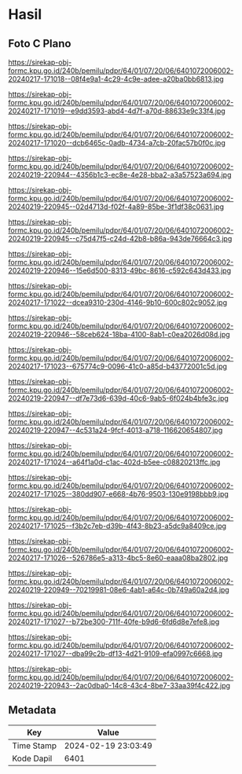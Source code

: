# Hasil

## Foto C Plano

https://sirekap-obj-formc.kpu.go.id/240b/pemilu/pdpr/64/01/07/20/06/6401072006002-20240217-171018--08f4e9a1-4c29-4c9e-adee-a20ba0bb6813.jpg

https://sirekap-obj-formc.kpu.go.id/240b/pemilu/pdpr/64/01/07/20/06/6401072006002-20240217-171019--e9dd3593-abd4-4d7f-a70d-88633e9c33f4.jpg

https://sirekap-obj-formc.kpu.go.id/240b/pemilu/pdpr/64/01/07/20/06/6401072006002-20240217-171020--dcb6465c-0adb-4734-a7cb-20fac57b0f0c.jpg

https://sirekap-obj-formc.kpu.go.id/240b/pemilu/pdpr/64/01/07/20/06/6401072006002-20240219-220944--4356b1c3-ec8e-4e28-bba2-a3a57523a694.jpg

https://sirekap-obj-formc.kpu.go.id/240b/pemilu/pdpr/64/01/07/20/06/6401072006002-20240219-220945--02d4713d-f02f-4a89-85be-3f1df38c0631.jpg

https://sirekap-obj-formc.kpu.go.id/240b/pemilu/pdpr/64/01/07/20/06/6401072006002-20240219-220945--c75d47f5-c24d-42b8-b86a-943de76664c3.jpg

https://sirekap-obj-formc.kpu.go.id/240b/pemilu/pdpr/64/01/07/20/06/6401072006002-20240219-220946--15e6d500-8313-49bc-8616-c592c643d433.jpg

https://sirekap-obj-formc.kpu.go.id/240b/pemilu/pdpr/64/01/07/20/06/6401072006002-20240217-171022--dcea9310-230d-4146-9b10-600c802c9052.jpg

https://sirekap-obj-formc.kpu.go.id/240b/pemilu/pdpr/64/01/07/20/06/6401072006002-20240219-220946--58ceb624-18ba-4100-8ab1-c0ea2026d08d.jpg

https://sirekap-obj-formc.kpu.go.id/240b/pemilu/pdpr/64/01/07/20/06/6401072006002-20240217-171023--675774c9-0096-41c0-a85d-b43772001c5d.jpg

https://sirekap-obj-formc.kpu.go.id/240b/pemilu/pdpr/64/01/07/20/06/6401072006002-20240219-220947--df7e73d6-639d-40c6-9ab5-6f024b4bfe3c.jpg

https://sirekap-obj-formc.kpu.go.id/240b/pemilu/pdpr/64/01/07/20/06/6401072006002-20240219-220947--4c531a24-9fcf-4013-a718-116620654807.jpg

https://sirekap-obj-formc.kpu.go.id/240b/pemilu/pdpr/64/01/07/20/06/6401072006002-20240217-171024--a64f1a0d-c1ac-402d-b5ee-c08820213ffc.jpg

https://sirekap-obj-formc.kpu.go.id/240b/pemilu/pdpr/64/01/07/20/06/6401072006002-20240217-171025--380dd907-e668-4b76-9503-130e9198bbb9.jpg

https://sirekap-obj-formc.kpu.go.id/240b/pemilu/pdpr/64/01/07/20/06/6401072006002-20240217-171025--f3b2c7eb-d39b-4f43-8b23-a5dc9a8409ce.jpg

https://sirekap-obj-formc.kpu.go.id/240b/pemilu/pdpr/64/01/07/20/06/6401072006002-20240217-171026--526786e5-a313-4bc5-8e60-eaaa08ba2802.jpg

https://sirekap-obj-formc.kpu.go.id/240b/pemilu/pdpr/64/01/07/20/06/6401072006002-20240219-220949--70219981-08e6-4ab1-a64c-0b749a60a2d4.jpg

https://sirekap-obj-formc.kpu.go.id/240b/pemilu/pdpr/64/01/07/20/06/6401072006002-20240217-171027--b72be300-711f-40fe-b9d6-6fd6d8e7efe8.jpg

https://sirekap-obj-formc.kpu.go.id/240b/pemilu/pdpr/64/01/07/20/06/6401072006002-20240217-171027--dba99c2b-df13-4d21-9109-efa0997c6668.jpg

https://sirekap-obj-formc.kpu.go.id/240b/pemilu/pdpr/64/01/07/20/06/6401072006002-20240219-220943--2ac0dba0-14c8-43c4-8be7-33aa39f4c422.jpg


## Metadata

| Key        | Value               |
| ---------- | ------------------- |
| Time Stamp | 2024-02-19 23:03:49 |
| Kode Dapil | 6401                |



